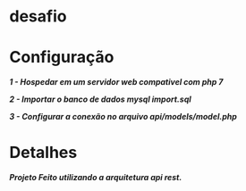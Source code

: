# desafio

# Configuração

***1 - Hospedar em um servidor web compativel com php 7***

***2 - Importar o banco de dados mysql import.sql***

***3 - Configurar a conexão no arquivo api/models/model.php***


# Detalhes

***Projeto Feito utilizando a arquitetura api rest.***

